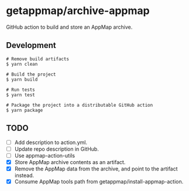 # getappmap/archive-appmap

GitHub action to build and store an AppMap archive.

## Development

```
# Remove build artifacts
$ yarn clean

# Build the project
$ yarn build

# Run tests
$ yarn test

# Package the project into a distributable GitHub action
$ yarn package
```

## TODO

- [ ] Add description to action.yml.
- [ ] Update repo description in GitHub.
- [ ] Use appmap-action-utils
- [x] Store AppMap archive contents as an artifact.
- [x] Remove the AppMap data from the archive, and point to the artifact instead.
- [x] Consume AppMap tools path from getappmap/install-appmap-action.

